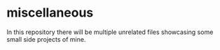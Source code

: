 # miscellaneous
In this repository there will be multiple unrelated files showcasing some small side projects of mine.
